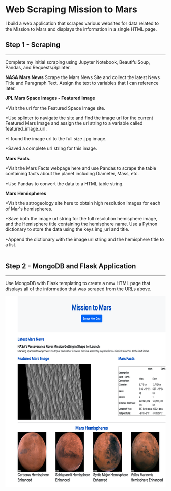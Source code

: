# Web Scraping Mission to Mars
I build a web application that scrapes various websites for data related to the Mission to Mars and displays the information in a single HTML page. 


## Step 1 - Scraping
***
Complete my initial scraping using Jupyter Notebook, BeautifulSoup, Pandas, and Requests/Splinter.

**NASA Mars News**
Scrape the Mars News Site and collect the latest News Title and Paragraph Text. Assign the text to variables that I can reference later.

**JPL Mars Space Images - Featured Image**

*Visit the url for the Featured Space Image site.<br/>

*Use splinter to navigate the site and find the image url for the current Featured Mars Image and assign the url string to a variable called featured_image_url.<br/>

*I found the image url to the full size .jpg image.<br/>

*Saved a complete url string for this image.

**Mars Facts**

*Visit the Mars Facts webpage here and use Pandas to scrape the table containing facts about the planet including Diameter, Mass, etc.<br/>

*Use Pandas to convert the data to a HTML table string.<br/>

**Mars Hemispheres**

*Visit the astrogeology site here to obtain high resolution images for each of Mar's hemispheres.<br/>

*Save both the image url string for the full resolution hemisphere image, and the Hemisphere title containing the hemisphere name. Use a Python dictionary to store the data using the keys img_url and title.<br/>

*Append the dictionary with the image url string and the hemisphere title to a list.<br/>
<br/>

## Step 2 - MongoDB and Flask Application
***

Use MongoDB with Flask templating to create a new HTML page that displays all of the information that was scraped from the URLs above.

<img
  src="Mission_to_Mars/Image/Displaying Application.png"
  width="550"
  height="600"
/>
